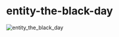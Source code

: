 # entity-the-black-day

![entity_the_black_day](https://github.com/abbasalkabbi/entity-the-black-day/assets/75854041/c0873fea-00ff-4f7a-9e92-f6a1151f8da3)
